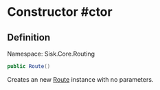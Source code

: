 # Constructor #ctor

## Definition
Namespace: Sisk.Core.Routing

```csharp
public Route()
```

Creates an new [Route](/spec/Sisk/Core/Routing/Route) instance with no parameters.

